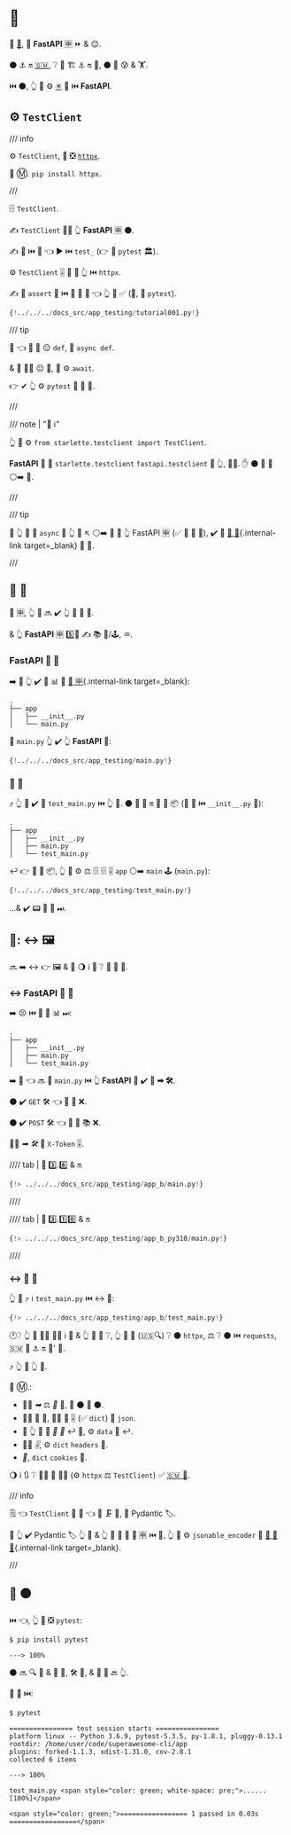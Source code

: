 # 🔬

👏 <a href="https://www.starlette.io/testclient/" class="external-link" target="_blank">💃</a>, 🔬 **FastAPI** 🈸 ⏩ &amp; 😌.

⚫️ ⚓️ 🔛 <a href="https://www.python-httpx.org" class="external-link" target="_blank">🇸🇲</a>, ❔ 🔄 🏗 ⚓️ 🔛 📨, ⚫️ 📶 😰 &amp; 🏋️.

⏮️ ⚫️, 👆 💪 ⚙️ <a href="https://docs.pytest.org/" class="external-link" target="_blank">✳</a> 🔗 ⏮️ **FastAPI**.

## ⚙️ `TestClient`

/// info

⚙️ `TestClient`, 🥇 ❎ <a href="https://www.python-httpx.org" class="external-link" target="_blank">`httpx`</a>.

🤶 Ⓜ. `pip install httpx`.

///

🗄 `TestClient`.

✍ `TestClient` 🚶‍♀️ 👆 **FastAPI** 🈸 ⚫️.

✍ 🔢 ⏮️ 📛 👈 ▶️ ⏮️ `test_` (👉 🐩 `pytest` 🏛).

⚙️ `TestClient` 🎚 🎏 🌌 👆 ⏮️ `httpx`.

✍ 🙅 `assert` 📄 ⏮️ 🐩 🐍 🧬 👈 👆 💪 ✅ (🔄, 🐩 `pytest`).

```Python hl_lines="2  12  15-18"
{!../../../docs_src/app_testing/tutorial001.py!}
```

/// tip

👀 👈 🔬 🔢 😐 `def`, 🚫 `async def`.

 &amp; 🤙 👩‍💻 😐 🤙, 🚫 ⚙️ `await`.

👉 ✔ 👆 ⚙️ `pytest` 🔗 🍵 🤢.

///

/// note | "📡 ℹ"

👆 💪 ⚙️ `from starlette.testclient import TestClient`.

**FastAPI** 🚚 🎏 `starlette.testclient` `fastapi.testclient` 🏪 👆, 👩‍💻. ✋️ ⚫️ 👟 🔗 ⚪️➡️ 💃.

///

/// tip

🚥 👆 💚 🤙 `async` 🔢 👆 💯 ↖️ ⚪️➡️ 📨 📨 👆 FastAPI 🈸 (✅ 🔁 💽 🔢), ✔️ 👀 [🔁 💯](../advanced/async-tests.md){.internal-link target=_blank} 🏧 🔰.

///

## 🎏 💯

🎰 🈸, 👆 🎲 🔜 ✔️ 👆 💯 🎏 📁.

&amp; 👆 **FastAPI** 🈸 5️⃣📆 ✍ 📚 📁/🕹, ♒️.

### **FastAPI** 📱 📁

➡️ 💬 👆 ✔️ 📁 📊 🔬 [🦏 🈸](bigger-applications.md){.internal-link target=_blank}:

```
.
├── app
│   ├── __init__.py
│   └── main.py
```

📁 `main.py` 👆 ✔️ 👆 **FastAPI** 📱:


```Python
{!../../../docs_src/app_testing/main.py!}
```

### 🔬 📁

⤴️ 👆 💪 ✔️ 📁 `test_main.py` ⏮️ 👆 💯. ⚫️ 💪 🖖 🔛 🎏 🐍 📦 (🎏 📁 ⏮️ `__init__.py` 📁):

``` hl_lines="5"
.
├── app
│   ├── __init__.py
│   ├── main.py
│   └── test_main.py
```

↩️ 👉 📁 🎏 📦, 👆 💪 ⚙️ ⚖ 🗄 🗄 🎚 `app` ⚪️➡️ `main` 🕹 (`main.py`):

```Python hl_lines="3"
{!../../../docs_src/app_testing/test_main.py!}
```

...&amp; ✔️ 📟 💯 💖 ⏭.

## 🔬: ↔ 🖼

🔜 ➡️ ↔ 👉 🖼 &amp; 🚮 🌖 ℹ 👀 ❔ 💯 🎏 🍕.

### ↔ **FastAPI** 📱 📁

➡️ 😣 ⏮️ 🎏 📁 📊 ⏭:

```
.
├── app
│   ├── __init__.py
│   ├── main.py
│   └── test_main.py
```

➡️ 💬 👈 🔜 📁 `main.py` ⏮️ 👆 **FastAPI** 📱 ✔️ 🎏 **➡ 🛠️**.

⚫️ ✔️ `GET` 🛠️ 👈 💪 📨 ❌.

⚫️ ✔️ `POST` 🛠️ 👈 💪 📨 📚 ❌.

👯‍♂️ *➡ 🛠️* 🚚 `X-Token` 🎚.

//// tab | 🐍 3️⃣.6️⃣ &amp; 🔛

```Python
{!> ../../../docs_src/app_testing/app_b/main.py!}
```

////

//// tab | 🐍 3️⃣.1️⃣0️⃣ &amp; 🔛

```Python
{!> ../../../docs_src/app_testing/app_b_py310/main.py!}
```

////

### ↔ 🔬 📁

👆 💪 ⤴️ ℹ `test_main.py` ⏮️ ↔ 💯:

```Python
{!> ../../../docs_src/app_testing/app_b/test_main.py!}
```

🕐❔ 👆 💪 👩‍💻 🚶‍♀️ ℹ 📨 &amp; 👆 🚫 💭 ❔, 👆 💪 🔎 (🇺🇸🔍) ❔ ⚫️ `httpx`, ⚖️ ❔ ⚫️ ⏮️ `requests`, 🇸🇲 🔧 ⚓️ 🔛 📨' 🔧.

⤴️ 👆 🎏 👆 💯.

🤶 Ⓜ.:

* 🚶‍♀️ *➡* ⚖️ *🔢* 🔢, 🚮 ⚫️ 📛 ⚫️.
* 🚶‍♀️ 🎻 💪, 🚶‍♀️ 🐍 🎚 (✅ `dict`) 🔢 `json`.
* 🚥 👆 💪 📨 *📨 💽* ↩️ 🎻, ⚙️ `data` 🔢 ↩️.
* 🚶‍♀️ *🎚*, ⚙️ `dict` `headers` 🔢.
*  *🍪*, `dict` `cookies` 🔢.

🌖 ℹ 🔃 ❔ 🚶‍♀️ 💽 👩‍💻 (⚙️ `httpx` ⚖️ `TestClient`) ✅ <a href="https://www.python-httpx.org" class="external-link" target="_blank">🇸🇲 🧾</a>.

/// info

🗒 👈 `TestClient` 📨 💽 👈 💪 🗜 🎻, 🚫 Pydantic 🏷.

🚥 👆 ✔️ Pydantic 🏷 👆 💯 &amp; 👆 💚 📨 🚮 💽 🈸 ⏮️ 🔬, 👆 💪 ⚙️ `jsonable_encoder` 🔬 [🎻 🔗 🔢](encoder.md){.internal-link target=_blank}.

///

## 🏃 ⚫️

⏮️ 👈, 👆 💪 ❎ `pytest`:

<div class="termy">

```console
$ pip install pytest

---> 100%
```

</div>

⚫️ 🔜 🔍 📁 &amp; 💯 🔁, 🛠️ 👫, &amp; 📄 🏁 🔙 👆.

🏃 💯 ⏮️:

<div class="termy">

```console
$ pytest

================ test session starts ================
platform linux -- Python 3.6.9, pytest-5.3.5, py-1.8.1, pluggy-0.13.1
rootdir: /home/user/code/superawesome-cli/app
plugins: forked-1.1.3, xdist-1.31.0, cov-2.8.1
collected 6 items

---> 100%

test_main.py <span style="color: green; white-space: pre;">......                            [100%]</span>

<span style="color: green;">================= 1 passed in 0.03s =================</span>
```

</div>
